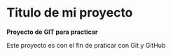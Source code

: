 # Titulo de mi proyecto
**Proyecto de GIT para practicar**

Este proyecto es con el fin de praticar con Git y GitHub  

